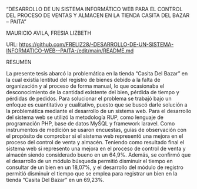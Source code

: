 “DESARROLLO DE UN SISTEMA INFORMÁTICO WEB PARA EL CONTROL DEL PROCESO DE VENTAS Y ALMACEN EN LA TIENDA CASITA DEL BAZAR – PAITA”

MAURICIO AVILA, FRESIA LIZBETH 

URL: https://github.com/FRELIZ28/-DESARROLLO-DE-UN-SISTEMA-INFORMATICO-WEB--PAITA-/edit/main/README.md

RESUMEN 

La presente tesis abarcó la problemática en la tienda “Casita Del Bazar” en la cual existía lentitud del registro de bienes debido a la falta de organización y al proceso de forma manual, lo que ocasionaba el desconocimiento de la cantidad existente del bien, pérdida de tiempo y pérdidas de pedidos. Para solucionar el problema se trabajó bajo un enfoque es cuantitativo y cualitativo, puesto que se buscó darle solución a la problemática mediante el desarrollo de un sistema web. Para el desarrollo del sistema web se utilizó la metodología RUP, como lenguaje de programación PHP, base de datos MySQL y framework laravel. Como instrumentos de medición se usaron encuestas, guías de observación con el propósito de comprobar si el sistema web representó una mejora en el proceso del control de venta y almacén. Teniendo como resultado final el sistema web si represento una mejora en el proceso de control de venta y almacén siendo considerado bueno en un 64,9%. Además, se confirmó que el desarrollo de un módulo búsqueda permitió disminuir el tiempo en consultar de un bien en un 18,07%, y el desarrollo del módulo de registro permitió disminuir el tiempo que se emplea para registrar un bien en la tienda “Casita Del Bazar” en un 69,23%.
